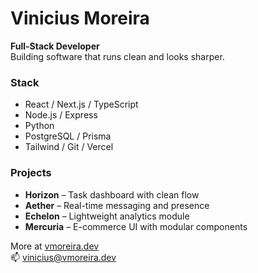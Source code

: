 # Vinicius Moreira

**Full-Stack Developer**  
Building software that runs clean and looks sharper.

### Stack
- React / Next.js / TypeScript  
- Node.js / Express  
- Python  
- PostgreSQL / Prisma  
- Tailwind / Git / Vercel  

### Projects
- **Horizon** – Task dashboard with clean flow  
- **Aether** – Real-time messaging and presence  
- **Echelon** – Lightweight analytics module  
- **Mercuria** – E-commerce UI with modular components  

More at [vmoreira.dev](https://vmoreira.dev)  
📫 vinicius@vmoreira.dev
